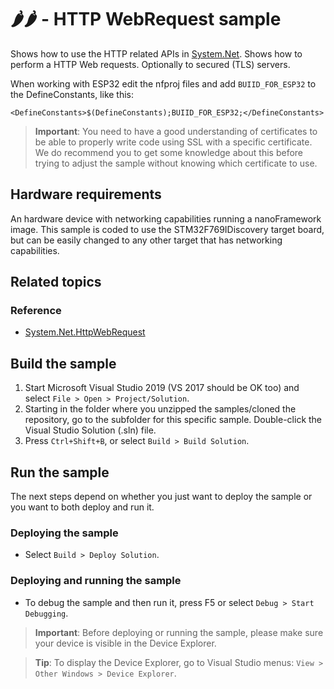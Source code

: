 # 🌶️🌶️ - HTTP WebRequest sample

Shows how to use the HTTP related APIs in [System.Net](http://docs.nanoframework.net/api/System.Net.html). Shows how to perform a HTTP Web requests. Optionally to secured (TLS) servers.

When working with ESP32 edit the nfproj files and add `BUIID_FOR_ESP32` to the DefineConstants, like this:

```text
<DefineConstants>$(DefineConstants);BUIID_FOR_ESP32;</DefineConstants>
```

> **Important**: You need to have a good understanding of certificates to be able to properly write code using SSL with a specific certificate. We do recommend you to get some knowledge about this before trying to adjust the sample without knowing which certificate to use.

## Hardware requirements

An hardware device with networking capabilities running a nanoFramework image.
This sample is coded to use the STM32F769IDiscovery target board, but can be easily changed to any other target that has networking capabilities.

## Related topics

### Reference

- [System.Net.HttpWebRequest](http://docs.nanoframework.net/api/System.Net.HttpWebRequest.html)

## Build the sample

1. Start Microsoft Visual Studio 2019 (VS 2017 should be OK too) and select `File > Open > Project/Solution`.
1. Starting in the folder where you unzipped the samples/cloned the repository, go to the subfolder for this specific sample. Double-click the Visual Studio Solution (.sln) file.
1. Press `Ctrl+Shift+B`, or select `Build > Build Solution`.

## Run the sample

The next steps depend on whether you just want to deploy the sample or you want to both deploy and run it.

### Deploying the sample

- Select `Build > Deploy Solution`.

### Deploying and running the sample

- To debug the sample and then run it, press F5 or select `Debug > Start Debugging`.

> **Important**: Before deploying or running the sample, please make sure your device is visible in the Device Explorer.

> **Tip**: To display the Device Explorer, go to Visual Studio menus: `View > Other Windows > Device Explorer`.
